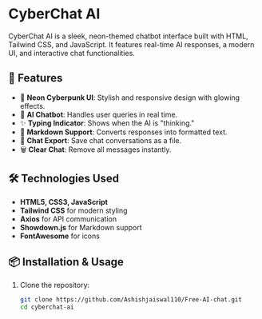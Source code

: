 # CyberChat AI  

CyberChat AI is a sleek, neon-themed chatbot interface built with HTML, Tailwind CSS, and JavaScript. It features real-time AI responses, a modern UI, and interactive chat functionalities.  

## 🚀 Features  
- 🌟 **Neon Cyberpunk UI**: Stylish and responsive design with glowing effects.  
- 🤖 **AI Chatbot**: Handles user queries in real time.  
- ✨ **Typing Indicator**: Shows when the AI is "thinking."  
- 📝 **Markdown Support**: Converts responses into formatted text.  
- 📂 **Chat Export**: Save chat conversations as a file.  
- 🗑 **Clear Chat**: Remove all messages instantly.  

## 🛠 Technologies Used  
- **HTML5, CSS3, JavaScript**  
- **Tailwind CSS** for modern styling  
- **Axios** for API communication  
- **Showdown.js** for Markdown support  
- **FontAwesome** for icons  

## 📦 Installation & Usage  

1. Clone the repository:  
   ```bash
   git clone https://github.com/Ashishjaiswal110/Free-AI-chat.git
   cd cyberchat-ai
